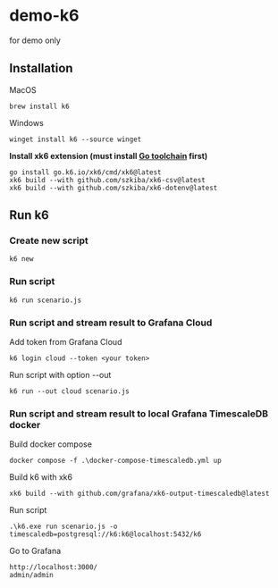 # demo-k6

for demo only

## Installation

MacOS
```
brew install k6
```
Windows
```
winget install k6 --source winget
```
**Install xk6 extension (must install [Go toolchain](https://go.dev/doc/install) first)**
```
go install go.k6.io/xk6/cmd/xk6@latest
xk6 build --with github.com/szkiba/xk6-csv@latest
xk6 build --with github.com/szkiba/xk6-dotenv@latest
```

## Run k6

### Create new script
```
k6 new
```
### Run script
```
k6 run scenario.js
```
### Run script and stream result to Grafana Cloud

Add token from Grafana Cloud
```
k6 login cloud --token <your token>
```
Run script with option --out
```
k6 run --out cloud scenario.js
```
### Run script and stream result to local Grafana TimescaleDB docker

Build docker compose
```
docker compose -f .\docker-compose-timescaledb.yml up
```
Build k6 with xk6
```
xk6 build --with github.com/grafana/xk6-output-timescaledb@latest
```
Run script
```
.\k6.exe run scenario.js -o timescaledb=postgresql://k6:k6@localhost:5432/k6
```
Go to Grafana
```
http://localhost:3000/
admin/admin
```